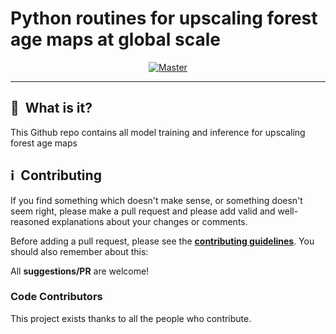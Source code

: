 # Python routines for upscaling forest age maps at global scale
<p align="center">
<a href="https://git.gfz-potsdam.de/besnard/forest_age_upscale">
    <img src="https://git.gfz-potsdam.de/besnard/forest_age_upscale/blob/main/img/gfz_logo.png" alt="Master">
  </a>
</p>

***

## :notebook_with_decorative_cover: &nbsp;What is it?
This Github repo contains all model training and inference for upscaling forest age maps

## :information_source: &nbsp;Contributing
If you find something which doesn't make sense, or something doesn't seem right, please make a pull request and please add valid and well-reasoned explanations about your changes or comments.

Before adding a pull request, please see the **[contributing guidelines](.github/CONTRIBUTING.md)**. You should also remember about this:

All **suggestions/PR** are welcome!

### Code Contributors

This project exists thanks to all the people who contribute.

